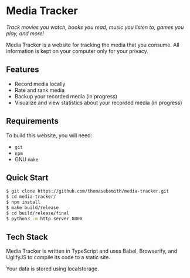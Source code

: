 # Media Tracker
*Track movies you watch, books you read, music you listen to, games you play, and more!*

Media Tracker is a website for tracking the media that you consume.
All information is kept on your computer only for your privacy.

## Features
 - Record media locally
 - Rate and rank media
 - Backup your recorded media (in progress)
 - Visualize and view statistics about your recorded media (in progress)

## Requirements
To build this website, you will need:
 - `git`
 - `npm`
 - GNU `make`

## Quick Start
```sh
$ git clone https://github.com/thomasebsmith/media-tracker.git
$ cd media-tracker/
$ npm install
$ make build/release
$ cd build/release/final
$ python3 -m http.server 8000
```

## Tech Stack
Media Tracker is written in TypeScript and uses Babel, Browserify, and
UglifyJS to compile its code to a static site.

Your data is stored using localstorage.
